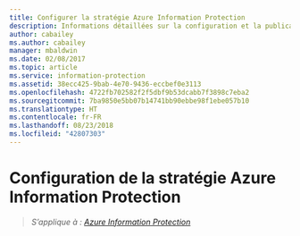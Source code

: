 ```yaml
---
title: Configurer la stratégie Azure Information Protection
description: Informations détaillées sur la configuration et la publication de la stratégie Azure Information Protection.
author: cabailey
ms.author: cabailey
manager: mbaldwin
ms.date: 02/08/2017
ms.topic: article
ms.service: information-protection
ms.assetid: 38ecc425-9bab-4e70-9436-eccbef0e3113
ms.openlocfilehash: 4722fb702582f2f5dbf9b53dcabb7f3898c7eba2
ms.sourcegitcommit: 7ba9850e5bb07b14741bb90ebbe98f1ebe057b10
ms.translationtype: HT
ms.contentlocale: fr-FR
ms.lasthandoff: 08/23/2018
ms.locfileid: "42807303"
---
```

# <a name="configuring-the-azure-information-protection-policy"></a>Configuration de la stratégie Azure Information Protection 

>*S’applique à : [Azure Information Protection](https://azure.microsoft.com/pricing/details/information-protection)*

